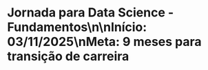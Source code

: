 # Jornada para Data Science - Fundamentos\n\nInício: 03/11/2025\nMeta: 9 meses para transição de carreira
